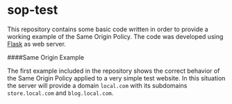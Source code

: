 # sop-test

This repository contains some basic code written in order to provide a working example of the Same Origin Policy. The code was developed using [Flask](http://flask.pocoo.org/) as web server.

####Same Origin Example

The first example included in the repository shows the correct behavior of the Same Origin Policy applied to a very simple test website. In this situation the server will provide a domain `local.com` with its subdomains `store.local.com` and `blog.local.com`. 
